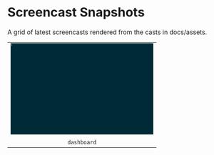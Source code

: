 # Screencast Snapshots
A grid of latest screencasts rendered from the casts in docs/assets.

<table><tr><td><a href="docs/assets/dashboard.mp4"><img src="docs/assets/dashboard.gif" alt="dashboard" width="320"/></a></td></tr>
<tr><td align="center"><code>dashboard</code></td></tr></table>

